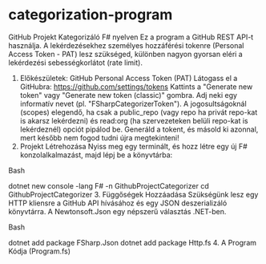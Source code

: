 # categorization-program
GitHub Projekt Kategorizáló F# nyelven
Ez a program a GitHub REST API-t használja. A lekérdezésekhez személyes hozzáférési tokenre (Personal Access Token - PAT) lesz szükséged, különben nagyon gyorsan eléri a lekérdezési sebességkorlátot (rate limit).

1. Előkészületek: GitHub Personal Access Token (PAT)
Látogass el a GitHubra: https://github.com/settings/tokens
Kattints a "Generate new token" vagy "Generate new token (classic)" gombra.
Adj neki egy informatív nevet (pl. "FSharpCategorizerToken").
A jogosultságoknál (scopes) elegendő, ha csak a public_repo (vagy repo ha privát repo-kat is akarsz lekérdezni) és read:org (ha szervezeteken belüli repo-kat is lekérdeznél) opciót pipálod be.
Generáld a tokent, és másold ki azonnal, mert később nem fogod tudni újra megtekinteni!
2. Projekt Létrehozása
Nyiss meg egy terminált, és hozz létre egy új F# konzolalkalmazást, majd lépj be a könyvtárba:

Bash

dotnet new console -lang F# -n GithubProjectCategorizer
cd GithubProjectCategorizer
3. Függőségek Hozzáadása
Szükségünk lesz egy HTTP kliensre a GitHub API hívásához és egy JSON deszerializáló könyvtárra. A Newtonsoft.Json egy népszerű választás .NET-ben.

Bash

dotnet add package FSharp.Json
dotnet add package Http.fs
4. A Program Kódja (Program.fs)
